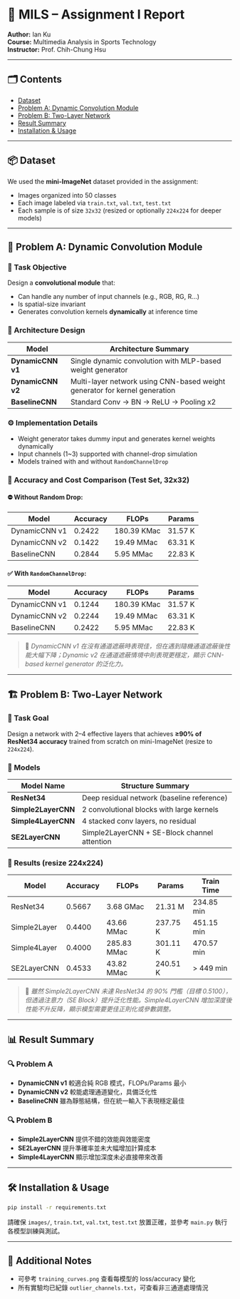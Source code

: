 
# 🧠 MILS – Assignment I Report  
**Author:** Ian Ku  
**Course:** Multimedia Analysis in Sports Technology  
**Instructor:** Prof. Chih-Chung Hsu  

---

## 🗂️ Contents
- [Dataset](#dataset)
- [Problem A: Dynamic Convolution Module](#problem-a-dynamic-convolution-module)
- [Problem B: Two-Layer Network](#problem-b-two-layer-network)
- [Result Summary](#result-summary)
- [Installation & Usage](#installation--usage)

---

## 📦 Dataset

We used the **mini-ImageNet** dataset provided in the assignment:
- Images organized into 50 classes
- Each image labeled via `train.txt`, `val.txt`, `test.txt`
- Each sample is of size `32x32` (resized or optionally `224x224` for deeper models)

---

## 🧩 Problem A: Dynamic Convolution Module

### 🔧 Task Objective
Design a **convolutional module** that:
- Can handle any number of input channels (e.g., RGB, RG, R...)
- Is spatial-size invariant
- Generates convolution kernels **dynamically** at inference time

### 📐 Architecture Design

| Model | Architecture Summary |
|-------|-----------------------|
| **DynamicCNN v1** | Single dynamic convolution with MLP-based weight generator |
| **DynamicCNN v2** | Multi-layer network using CNN-based weight generator for kernel generation |
| **BaselineCNN** | Standard Conv → BN → ReLU → Pooling x2 |

### ⚙️ Implementation Details

- Weight generator takes dummy input and generates kernel weights dynamically
- Input channels (1~3) supported with channel-drop simulation
- Models trained with and without `RandomChannelDrop`

### 🎯 Accuracy and Cost Comparison (Test Set, 32x32)

#### ⛔ Without Random Drop:

| Model         | Accuracy | FLOPs        | Params     |
|---------------|----------|--------------|------------|
| DynamicCNN v1 | 0.2422   | 180.39 KMac  | 31.57 K    |
| DynamicCNN v2 | 0.1422   | 19.49 MMac   | 63.31 K    |
| BaselineCNN   | 0.2844   | 5.95 MMac    | 22.83 K    |

#### ✅ With `RandomChannelDrop`:

| Model         | Accuracy | FLOPs        | Params     |
|---------------|----------|--------------|------------|
| DynamicCNN v1 | 0.1244   | 180.39 KMac  | 31.57 K    |
| DynamicCNN v2 | 0.2244   | 19.49 MMac   | 63.31 K    |
| BaselineCNN   | 0.2422   | 5.95 MMac    | 22.83 K    |

> 💬 *DynamicCNN v1 在沒有通道遮蔽時表現佳，但在遇到隨機通道遮蔽後性能大幅下降；Dynamic v2 在通道遮蔽情境中則表現更穩定，顯示 CNN-based kernel generator 的泛化力。*

---

## 🏗️ Problem B: Two-Layer Network

### 🎯 Task Goal

Design a network with 2–4 effective layers that achieves **≥90% of ResNet34 accuracy** trained from scratch on mini-ImageNet (resize to `224x224`).

### 📐 Models

| Model Name       | Structure Summary |
|------------------|-------------------|
| **ResNet34**     | Deep residual network (baseline reference) |
| **Simple2LayerCNN** | 2 convolutional blocks with large kernels |
| **Simple4LayerCNN** | 4 stacked conv layers, no residual |
| **SE2LayerCNN**  | Simple2LayerCNN + SE-Block channel attention |

### 🧪 Results (resize 224x224)

| Model         | Accuracy | FLOPs     | Params    | Train Time |
|---------------|----------|-----------|-----------|------------|
| ResNet34      | 0.5667   | 3.68 GMac | 21.31 M   | 234.85 min |
| Simple2Layer  | 0.4400   | 43.66 MMac| 237.75 K  | 451.15 min |
| Simple4Layer  | 0.4000   | 285.83 MMac | 301.11 K| 470.57 min |
| SE2LayerCNN   | 0.4533   | 43.82 MMac| 240.51 K  | > 449 min  |

> 💬 *雖然 Simple2LayerCNN 未達 ResNet34 的 90% 門檻（目標 0.5100），但透過注意力（SE Block）提升泛化性能。Simple4LayerCNN 增加深度後性能不升反降，顯示模型需要更佳正則化或參數調整。*

---

## 📊 Result Summary

### 🔍 Problem A

- **DynamicCNN v1** 較適合純 RGB 模式，FLOPs/Params 最小
- **DynamicCNN v2** 較能處理通道變化，具備泛化性
- **BaselineCNN** 雖為靜態結構，但在統一輸入下表現穩定最佳

### 🔍 Problem B

- **Simple2LayerCNN** 提供不錯的效能與效能密度
- **SE2LayerCNN** 提升準確率並未大幅增加計算成本
- **Simple4LayerCNN** 顯示增加深度未必直接帶來改善

---

## 🛠 Installation & Usage

```bash
pip install -r requirements.txt
```

請確保 `images/`, `train.txt`, `val.txt`, `test.txt` 放置正確，並參考 `main.py` 執行各模型訓練與測試。

---

## 📁 Additional Notes

- 可參考 `training_curves.png` 查看每模型的 loss/accuracy 變化
- 所有實驗均已紀錄 `outlier_channels.txt`，可查看非三通道處理情況
